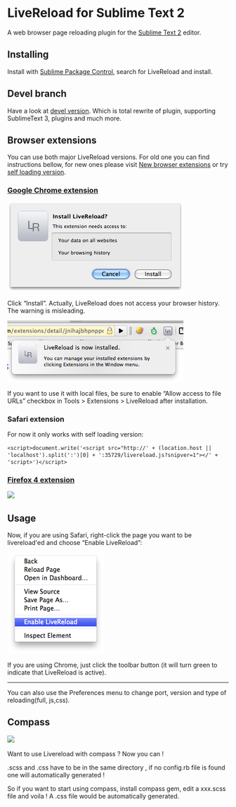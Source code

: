 LiveReload for Sublime Text 2
=========

A web browser page reloading plugin for the [Sublime Text 2](http://sublimetext.com "Sublime Text 2") editor.

Installing
-----

Install with [Sublime Package Control](http://wbond.net/sublime_packages/package_control "Sublime Package Control"), search for LiveReload and install.

Devel branch
-----
Have a look at [devel version](https://github.com/dz0ny/LiveReload-sublimetext2/tree/devel). Which is total rewrite of plugin, supporting SublimeText 3, plugins and much more.

Browser extensions
-----
You can use both major LiveReload versions. For old one you can find instructions bellow, for new ones please visit [New browser extensions](http://help.livereload.com/kb/general-use/browser-extensions "New browser extensions") or try [self loading version](http://help.livereload.com/kb/general-use/using-livereload-without-browser-extensions "self loading version").


### [Google Chrome extension](https://chrome.google.com/extensions/detail/jnihajbhpnppcggbcgedagnkighmdlei)

![](https://github.com/mockko/livereload/raw/master/docs/images/chrome-install-prompt.png)

Click “Install”. Actually, LiveReload does not access your browser history. The warning is misleading.

![](https://github.com/mockko/livereload/raw/master/docs/images/chrome-button.png)

If you want to use it with local files, be sure to enable “Allow access to file URLs” checkbox in Tools > Extensions > LiveReload after installation.

### Safari extension

For now it only works with self loading version:

    <script>document.write('<script src="http://' + (location.host || 'localhost').split(':')[0] + ':35729/livereload.js?snipver=1"></' + 'script>')</script>


### [Firefox 4 extension](http://feedback.livereload.com/knowledgebase/articles/86242-how-do-i-install-and-use-the-browser-extensions-)

![](http://static-cdn.addons.mozilla.net/img/uploads/previews/full/63/63478.png?modified=1317506904)


## Usage

Now, if you are using Safari, right-click the page you want to be livereload'ed and choose “Enable LiveReload”:

![](https://github.com/mockko/livereload/raw/master/docs/images/safari-context-menu.png)

If you are using Chrome, just click the toolbar button (it will turn green to indicate that LiveReload is active).

----

You can also use the Preferences menu to change port, version and type of reloading(full, js,css).

## Compass

![](http://cdn.nmecdesign.com/wp/wp-content/uploads/2011/12/Compass-Logo.png)

Want to use Livereload with compass ? Now you can !

.scss and .css have to be in the same directory , if no config.rb file is found one will automatically generated !

So if you want to start using compass, install compass gem, edit a xxx.scss file and voila ! A .css file would be automatically generated.
